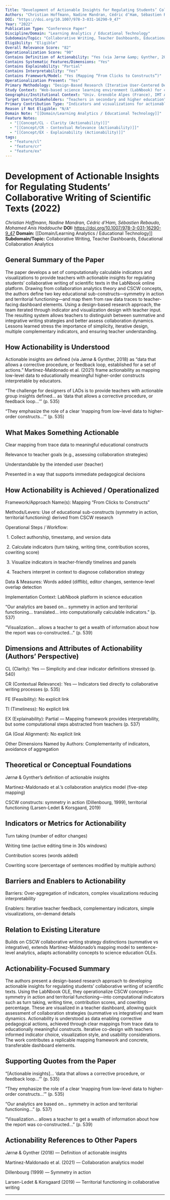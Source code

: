 ```yaml
---
Title: "Development of Actionable Insights for Regulating Students’ Collaborative Writing of Scientific Texts"
Authors: "Christian Hoffmann, Nadine Mandran, Cédric d’Ham, Sébastien Rebaudo, Mohamed Anis Haddouche"
DOI: "https://doi.org/10.1007/978-3-031-16290-9_47"
Year: "2022"
Publication Type: "Conference Paper"
Discipline/Domain: "Learning Analytics / Educational Technology"
Subdomain/Topic: "Collaborative Writing, Teacher Dashboards, Educational Collaboration Analytics"
Eligibility: "Eligible"
Overall Relevance Score: "82"
Operationalization Score: "90"
Contains Definition of Actionability: "Yes (via Jørnø &amp; Gynther, 2018 and Martinez-Maldonado et al., 2021)"
Contains Systematic Features/Dimensions: "Yes"
Contains Explainability: "Partial"
Contains Interpretability: "Yes"
Contains Framework/Model: "Yes (Mapping “From Clicks to Constructs”)"
Operationalization Present: "Yes"
Primary Methodology: "Design-Based Research (Iterative User-Centered Design)"
Study Context: "Web-based science learning environment (LabNbook) for collaborative writing of scientific texts"
Geographic/Institutional Context: "Univ. Grenoble Alpes (France), IMT Atlantique (France)"
Target Users/Stakeholders: "Teachers in secondary and higher education"
Primary Contribution Type: "Indicators and visualizations for actionable insights in collaborative writing"
Reason if Not Eligible: "N/A"
Domain Note: "[[Domain/Learning Analytics / Educational Technology]]"
Feature Notes:
  - "[[Concept/CL - Clarity (Actionability)]]"
  - "[[Concept/CR - Contextual Relevance (Actionability)]]"
  - "[[Concept/EX - Explainability (Actionability)]]"
tags:
  - "feature/cl"
  - "feature/cr"
  - "feature/ex"
---
```

# Development of Actionable Insights for Regulating Students’ Collaborative Writing of Scientific Texts (2022)
*Christian Hoffmann, Nadine Mandran, Cédric d’Ham, Sébastien Rebaudo, Mohamed Anis Haddouche*
**DOI:** https://doi.org/10.1007/978-3-031-16290-9_47
**Domain:** [[Domain/Learning Analytics / Educational Technology]]
**Subdomain/Topic:** Collaborative Writing, Teacher Dashboards, Educational Collaboration Analytics

## General Summary of the Paper
The paper develops a set of computationally calculable indicators and visualizations to provide teachers with actionable insights for regulating students’ collaborative writing of scientific texts in the LabNbook online platform. Drawing from collaboration analytics theory and CSCW concepts, the authors define two key educational sub-constructs—symmetry in action and territorial functioning—and map them from raw data traces to teacher-facing dashboard elements. Using a design-based research approach, the team iterated through indicator and visualization design with teacher input. The resulting system allows teachers to distinguish between summative and integrative writing strategies and better assess collaboration dynamics. Lessons learned stress the importance of simplicity, iterative design, multiple complementary indicators, and ensuring teacher understanding.

## How Actionability is Understood
Actionable insights are defined (via Jørnø &amp; Gynther, 2018) as “data that allows a corrective procedure, or feedback loop, established for a set of actions.” Martinez-Maldonado et al. (2021) frame actionability as mapping low-level data to educationally meaningful higher-order constructs interpretable by educators.

  
“The challenge for designers of LADs is to provide teachers with actionable group insights defined… as ‘data that allows a corrective procedure, or feedback loop…’” (p. 535)  

  
“They emphasize the role of a clear ‘mapping from low-level data to higher-order constructs…’” (p. 535)

## What Makes Something Actionable
Clear mapping from trace data to meaningful educational constructs  

Relevance to teacher goals (e.g., assessing collaboration strategies)  

Understandable by the intended user (teacher)  

Presented in a way that supports immediate pedagogical decisions

## How Actionability is Achieved / Operationalized
Framework/Approach Name(s): Mapping “From Clicks to Constructs”  

Methods/Levers: Use of educational sub-constructs (symmetry in action, territorial functioning) derived from CSCW research  

Operational Steps / Workflow:  

 1. Collect authorship, timestamp, and version data  

 2. Calculate indicators (turn taking, writing time, contribution scores, cowriting score)  

 3. Visualize indicators in teacher-friendly timelines and panels  

 4. Teachers interpret in context to diagnose collaboration strategy  

Data &amp; Measures: Words added (difflib), editor changes, sentence-level overlap detection  

Implementation Context: LabNbook platform in science education  

  
“Our analytics are based on… symmetry in action and territorial functioning… translated… into computationally calculable indicators.” (p. 537)  

  
“Visualization… allows a teacher to get a wealth of information about how the report was co-constructed…” (p. 539)

## Dimensions and Attributes of Actionability (Authors’ Perspective)
CL (Clarity): Yes — Simplicity and clear indicator definitions stressed (p. 540)  

CR (Contextual Relevance): Yes — Indicators tied directly to collaborative writing processes (p. 535)  

FE (Feasibility): No explicit link  

TI (Timeliness): No explicit link  

EX (Explainability): Partial — Mapping framework provides interpretability, but some computational steps abstracted from teachers (p. 537)  

GA (Goal Alignment): No explicit link  

Other Dimensions Named by Authors: Complementarity of indicators, avoidance of aggregation

## Theoretical or Conceptual Foundations
Jørnø &amp; Gynther’s definition of actionable insights  

Martinez-Maldonado et al.’s collaboration analytics model (five-step mapping)  

CSCW constructs: symmetry in action (Dillenbourg, 1999), territorial functioning (Larsen-Ledet &amp; Korsgaard, 2019)

## Indicators or Metrics for Actionability
Turn taking (number of editor changes)  

Writing time (active editing time in 30s windows)  

Contribution scores (words added)  

Cowriting score (percentage of sentences modified by multiple authors)

## Barriers and Enablers to Actionability
Barriers: Over-aggregation of indicators, complex visualizations reducing interpretability  

Enablers: Iterative teacher feedback, complementary indicators, simple visualizations, on-demand details

## Relation to Existing Literature
Builds on CSCW collaborative writing strategy distinctions (summative vs integrative), extends Martinez-Maldonado’s mapping model to sentence-level analytics, adapts actionability concepts to science education OLEs.

## Actionability-Focused Summary
The authors present a design-based research approach to developing actionable insights for regulating students’ collaborative writing of scientific texts. Using the LabNbook OLE, they operationalize CSCW concepts—symmetry in action and territorial functioning—into computational indicators such as turn taking, writing time, contribution scores, and cowriting percentage. These are visualized in a teacher dashboard, allowing quick assessment of collaboration strategies (summative vs integrative) and team dynamics. Actionability is understood as data enabling corrective pedagogical actions, achieved through clear mappings from trace data to educationally meaningful constructs. Iterative co-design with teachers informed indicator choice, visualization style, and usability considerations. The work contributes a replicable mapping framework and concrete, transferable dashboard elements.

## Supporting Quotes from the Paper
“[Actionable insights]… ‘data that allows a corrective procedure, or feedback loop…’” (p. 535)  

“They emphasize the role of a clear ‘mapping from low-level data to higher-order constructs…’” (p. 535)  

“Our analytics are based on… symmetry in action and territorial functioning…” (p. 537)  

“Visualization… allows a teacher to get a wealth of information about how the report was co-constructed…” (p. 539)

## Actionability References to Other Papers
Jørnø &amp; Gynther (2018) — Definition of actionable insights  

Martinez-Maldonado et al. (2021) — Collaboration analytics model  

Dillenbourg (1999) — Symmetry in action  

Larsen-Ledet &amp; Korsgaard (2019) — Territorial functioning in collaborative writing

---
